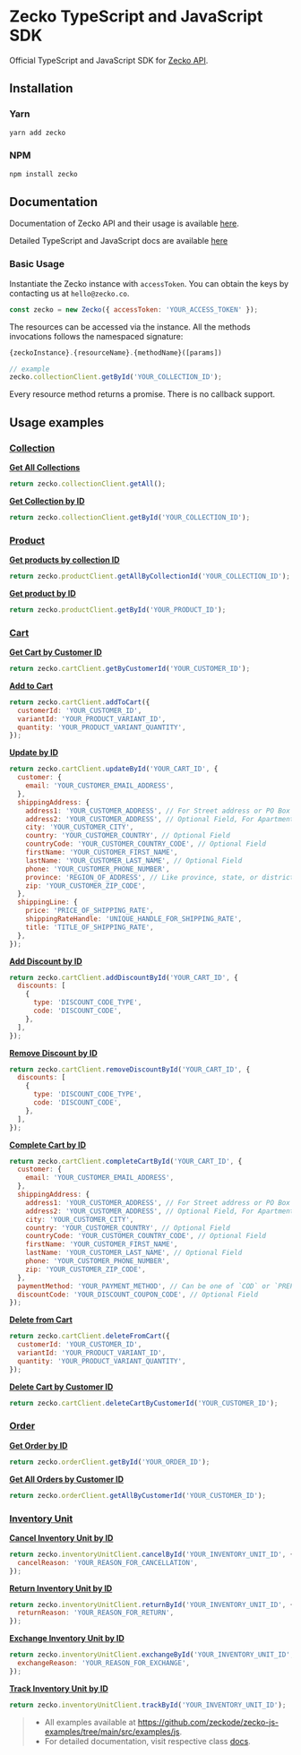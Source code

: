 # Zecko TypeScript and JavaScript SDK

Official TypeScript and JavaScript SDK for [Zecko API](https://www.postman.com/zeckode/workspace/zecko-public/documentation/19047720-d75209b6-3573-425a-afa3-6b8ededd0501).

## Installation

### Yarn

```bash
yarn add zecko
```

### NPM

```bash
npm install zecko
```

## Documentation

Documentation of Zecko API and their usage is available [here](https://www.postman.com/zeckode/workspace/zecko-public/documentation/19047720-d75209b6-3573-425a-afa3-6b8ededd0501).

Detailed TypeScript and JavaScript docs are available [here](https://zecko.co/zecko-js/classes/Zecko.html)

### Basic Usage

Instantiate the Zecko instance with `accessToken`. You can obtain the keys by contacting us at `hello@zecko.co`.

```js
const zecko = new Zecko({ accessToken: 'YOUR_ACCESS_TOKEN' });
```

The resources can be accessed via the instance. All the methods invocations follows the namespaced signature:

```js
{zeckoInstance}.{resourceName}.{methodName}([params])

// example
zecko.collectionClient.getById('YOUR_COLLECTION_ID');
```

Every resource method returns a promise. There is no callback support.

## Usage examples

### [Collection](https://zecko.co/zecko-js/classes/CollectionClient.html)

<b>[Get All Collections](https://zecko.co/zecko-js/classes/CollectionClient.html#getAll)</b>

```js
return zecko.collectionClient.getAll();
```

<b>[Get Collection by ID](https://zecko.co/zecko-js/classes/CollectionClient.html#getById)</b>

```js
return zecko.collectionClient.getById('YOUR_COLLECTION_ID');
```

### [Product](https://zecko.co/zecko-js/classes/ProductClient.html)

<b>[Get products by collection ID](https://zecko.co/zecko-js/classes/ProductClient.html#getAllByCollectionId)</b>

```js
return zecko.productClient.getAllByCollectionId('YOUR_COLLECTION_ID');
```

<b>[Get product by ID](https://zecko.co/zecko-js/classes/ProductClient.html#getById)</b>

```js
return zecko.productClient.getById('YOUR_PRODUCT_ID');
```

### [Cart](https://zecko.co/zecko-js/classes/CartClient.html)

<b>[Get Cart by Customer ID](https://zecko.co/zecko-js/classes/CartClient.html#getByCustomerId)</b>

```js
return zecko.cartClient.getByCustomerId('YOUR_CUSTOMER_ID');
```

<b>[Add to Cart](https://zecko.co/zecko-js/classes/CartClient.html#addToCart)</b>

```js
return zecko.cartClient.addToCart({
  customerId: 'YOUR_CUSTOMER_ID',
  variantId: 'YOUR_PRODUCT_VARIANT_ID',
  quantity: 'YOUR_PRODUCT_VARIANT_QUANTITY',
});
```

<b>[Update by ID](https://zecko.co/zecko-js/classes/CartClient.html#updateById)</b>

```js
return zecko.cartClient.updateById('YOUR_CART_ID', {
  customer: {
    email: 'YOUR_CUSTOMER_EMAIL_ADDRESS',
  },
  shippingAddress: {
    address1: 'YOUR_CUSTOMER_ADDRESS', // For Street address or PO Box number
    address2: 'YOUR_CUSTOMER_ADDRESS', // Optional Field, For Apartment Details
    city: 'YOUR_CUSTOMER_CITY',
    country: 'YOUR_CUSTOMER_COUNTRY', // Optional Field
    countryCode: 'YOUR_CUSTOMER_COUNTRY_CODE', // Optional Field
    firstName: 'YOUR_CUSTOMER_FIRST_NAME',
    lastName: 'YOUR_CUSTOMER_LAST_NAME', // Optional Field
    phone: 'YOUR_CUSTOMER_PHONE_NUMBER',
    province: 'REGION_OF_ADDRESS', // Like province, state, or district
    zip: 'YOUR_CUSTOMER_ZIP_CODE',
  },
  shippingLine: {
    price: 'PRICE_OF_SHIPPING_RATE',
    shippingRateHandle: 'UNIQUE_HANDLE_FOR_SHIPPING_RATE',
    title: 'TITLE_OF_SHIPPING_RATE',
  },
});
```

<b>[Add Discount by ID](https://zecko.co/zecko-js/classes/CartClient.html#addDiscountById)</b>

```js
return zecko.cartClient.addDiscountById('YOUR_CART_ID', {
  discounts: [
    {
      type: 'DISCOUNT_CODE_TYPE',
      code: 'DISCOUNT_CODE',
    },
  ],
});
```

<b>[Remove Discount by ID](https://zecko.co/zecko-js/classes/CartClient.html#removeDiscountById)</b>

```js
return zecko.cartClient.removeDiscountById('YOUR_CART_ID', {
  discounts: [
    {
      type: 'DISCOUNT_CODE_TYPE',
      code: 'DISCOUNT_CODE',
    },
  ],
});
```

<b>[Complete Cart by ID](https://zecko.co/zecko-js/classes/CartClient.html#completeCartById)</b>

```js
return zecko.cartClient.completeCartById('YOUR_CART_ID', {
  customer: {
    email: 'YOUR_CUSTOMER_EMAIL_ADDRESS',
  },
  shippingAddress: {
    address1: 'YOUR_CUSTOMER_ADDRESS', // For Street address or PO Box number
    address2: 'YOUR_CUSTOMER_ADDRESS', // Optional Field, For Apartment Details
    city: 'YOUR_CUSTOMER_CITY',
    country: 'YOUR_CUSTOMER_COUNTRY', // Optional Field
    countryCode: 'YOUR_CUSTOMER_COUNTRY_CODE', // Optional Field
    firstName: 'YOUR_CUSTOMER_FIRST_NAME',
    lastName: 'YOUR_CUSTOMER_LAST_NAME', // Optional Field
    phone: 'YOUR_CUSTOMER_PHONE_NUMBER',
    zip: 'YOUR_CUSTOMER_ZIP_CODE',
  },
  paymentMethod: 'YOUR_PAYMENT_METHOD', // Can be one of `COD` or `PREPAID`
  discountCode: 'YOUR_DISCOUNT_COUPON_CODE', // Optional Field
});
```

<b>[Delete from Cart](https://zecko.co/zecko-js/classes/CartClient.html#deleteFromCart)</b>

```js
return zecko.cartClient.deleteFromCart({
  customerId: 'YOUR_CUSTOMER_ID',
  variantId: 'YOUR_PRODUCT_VARIANT_ID',
  quantity: 'YOUR_PRODUCT_VARIANT_QUANTITY',
});
```

<b>[Delete Cart by Customer ID](https://zecko.co/zecko-js/classes/CartClient.html#deleteCartByCustomerId)</b>

```js
return zecko.cartClient.deleteCartByCustomerId('YOUR_CUSTOMER_ID');
```

### [Order](https://zecko.co/zecko-js/classes/OrderClient.html)

<b>[Get Order by ID](https://zecko.co/zecko-js/classes/OrderClient.html#getById)</b>

```js
return zecko.orderClient.getById('YOUR_ORDER_ID');
```

<b>[Get All Orders by Customer ID](https://zecko.co/zecko-js/classes/OrderClient.html#getAllByCustomerId)</b>

```js
return zecko.orderClient.getAllByCustomerId('YOUR_CUSTOMER_ID');
```

### [Inventory Unit](https://zecko.co/zecko-js/classes/InventoryUnitClient.html)

<b>[Cancel Inventory Unit by ID](https://zecko.co/zecko-js/classes/InventoryUnitClient.html#cancelById)</b>

```js
return zecko.inventoryUnitClient.cancelById('YOUR_INVENTORY_UNIT_ID', {
  cancelReason: 'YOUR_REASON_FOR_CANCELLATION',
});
```

<b>[Return Inventory Unit by ID](https://zecko.co/zecko-js/classes/InventoryUnitClient.html#returnById)</b>

```js
return zecko.inventoryUnitClient.returnById('YOUR_INVENTORY_UNIT_ID', {
  returnReason: 'YOUR_REASON_FOR_RETURN',
});
```

<b>[Exchange Inventory Unit by ID](https://zecko.co/zecko-js/classes/InventoryUnitClient.html#exchangeById)</b>

```js
return zecko.inventoryUnitClient.exchangeById('YOUR_INVENTORY_UNIT_ID', {
  exchangeReason: 'YOUR_REASON_FOR_EXCHANGE',
});
```

<b>[Track Inventory Unit by ID](https://zecko.co/zecko-js/classes/InventoryUnitClient.html#trackById)</b>

```js
return zecko.inventoryUnitClient.trackById('YOUR_INVENTORY_UNIT_ID');
```

> - All examples available at https://github.com/zeckode/zecko-js-examples/tree/main/src/examples/js.
> - For detailed documentation, visit respective class [docs](https://zecko.co/zecko-js/modules.html).
